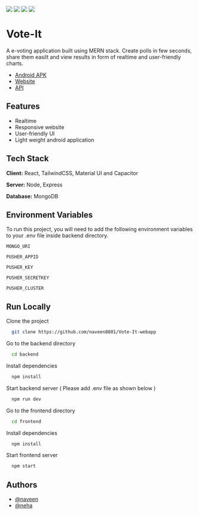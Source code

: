 [![](https://img.shields.io/badge/React-20232A?style=for-the-badge&logo=react&logoColor=61DAFB)](https://reactjs.org/) [![](https://img.shields.io/badge/Node.js-43853D?style=for-the-badge&logo=node.js&logoColor=white)](https://nodejs.org/en/)  [![](https://img.shields.io/badge/Express.js-000000?style=for-the-badge&logo=express&logoColor=white)](https://expressjs.com/)         [![](https://img.shields.io/badge/MongoDB-4EA94B?style=for-the-badge&logo=mongodb&logoColor=white)](https://www.mongodb.com/)

# Vote-It

A e-voting application built using MERN stack. Create polls in few seconds, share them easilt and view results in form of realtime and user-friendly charts.

- [Android APK](https://drive.google.com/file/d/1-lS4mGOrA8MZu2ukVYERD-ULYNvEVW2S/view?usp=sharing)
- [Website](https://vote-it-now.netlify.app/)
- [API](https://vote-me.onrender.com)

## Features

- Realtime
- Responsive website
- User-friendly UI
- Light weight android application


## Tech Stack

**Client:** React, TailwindCSS, Material UI and Capacitor

**Server:** Node, Express

**Database:** MongoDB
## Environment Variables

To run this project, you will need to add the following environment variables to your .env file inside backend directory.

`MONGO_URI`

`PUSHER_APPID`

`PUSHER_KEY`

`PUSHER_SECRETKEY`

`PUSHER_CLUSTER`


## Run Locally

Clone the project

```bash
  git clone https://github.com/naveen8801/Vote-It-webapp
```

Go to the backend directory

```bash
  cd backend
```

Install dependencies

```bash
  npm install
```

Start backend server ( Please add .env file as shown below )

```bash
  npm run dev
```

Go to the frontend directory

```bash
  cd frontend
```

Install dependencies

```bash
  npm install
```

Start frontend server

```bash
  npm start
```


## Authors

- [@naveen](https://www.github.com/naveen8801)
- [@neha]()


